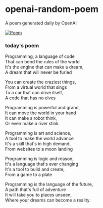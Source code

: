 
# openai-random-poem
 A poem generated daily by OpenAI

[![Poem](https://github.com/fbiego/openai-random-poem/actions/workflows/main.yml/badge.svg)](https://github.com/fbiego/openai-random-poem/actions/workflows/main.yml)

### today's poem  
  
Programming, a language of code  
That can bend the rules of the world  
It's the engine that can make a dream,  
A dream that will never be furled  
  
You can create the craziest things,  
From a virtual world that sings  
To a car that can drive itself,  
A code that has no elves  
  
Programming is powerful and grand,  
It can move the world in your hand  
It can make a robot think,  
Or even make a river stink  
  
Programming is art and science,  
A tool to make the world advance  
It's a skill that's in high demand,  
From websites to a moon landing  
  
Programming is logic and reason,  
It's a language that's ever changing  
It's a tool to build and create,  
From a game to a plate  
  
Programming is the language of the future,  
A path that's full of adventure  
It will take you to places unseen,  
Where your dreams can become a reality.